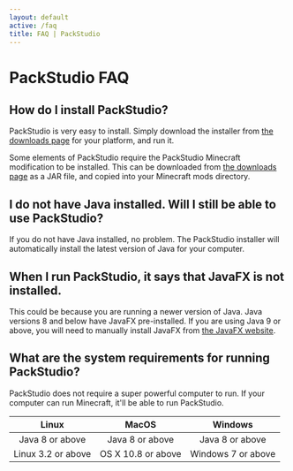 ```yaml
---
layout: default
active: /faq
title: FAQ | PackStudio
---
```

# PackStudio FAQ

<section class="content-box" markdown="1">

## How do I install PackStudio?

PackStudio is very easy to install. Simply download the installer from [the downloads page](/download) for your platform, and run it.

Some elements of PackStudio require the PackStudio Minecraft modification to be installed. This can be downloaded from [the downloads page](/download) as a JAR file, and copied into your Minecraft mods directory.

## I do not have Java installed. Will I still be able to use PackStudio?

If you do not have Java installed, no problem. The PackStudio installer will automatically install the latest version of Java for your computer.

## When I run PackStudio, it says that JavaFX is not installed.

This could be because you are running a newer version of Java. Java versions 8 and below have JavaFX pre-installed. If you are using Java 9 or above, you will need to manually install JavaFX from [the JavaFX website](https://gluonhq.com/products/javafx/).

## What are the system requirements for running PackStudio?

PackStudio does not require a super powerful computer to run. If your computer can run Minecraft, it'll be able to run PackStudio.

| Linux              | MacOS              | Windows            |
|:------------------:|:------------------:|:------------------:|
| Java 8 or above    | Java 8 or above    | Java 8 or above    |
| Linux 3.2 or above | OS X 10.8 or above | Windows 7 or above |


</section>